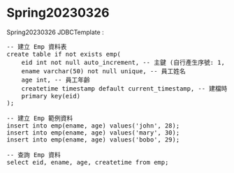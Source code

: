 # Spring20230326
Spring20230326
JDBCTemplate :
<pre>
-- 建立 Emp 資料表
create table if not exists emp(
    eid int not null auto_increment, -- 主鍵 (自行產生序號: 1, 2, 3, ...)
    ename varchar(50) not null unique, -- 員工姓名
    age int, -- 員工年齡
    createtime timestamp default current_timestamp, -- 建檔時間
    primary key(eid)
);

-- 建立 Emp 範例資料
insert into emp(ename, age) values('john', 28);
insert into emp(ename, age) values('mary', 30);
insert into emp(ename, age) values('bobo', 29);

-- 查詢 Emp 資料
select eid, ename, age, createtime from emp;

</pre>
